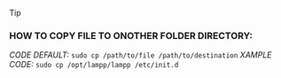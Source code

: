 > [!TIP]
> ### HOW TO COPY FILE TO ONOTHER FOLDER DIRECTORY:
> _CODE DEFAULT:_ ```sudo cp /path/to/file /path/to/destination```
> _XAMPLE CODE:_ ```sudo cp /opt/lampp/lampp /etc/init.d```